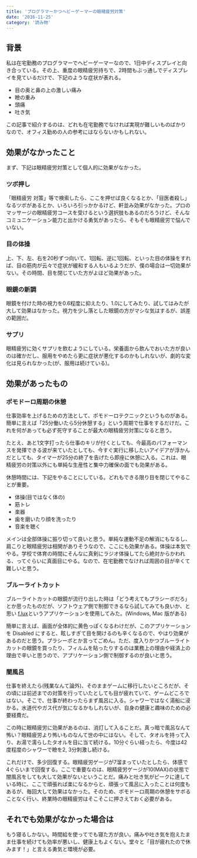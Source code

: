 ```yaml
---
title: 'プログラマーかつヘビーゲーマーの眼精疲労対策'
date: '2016-11-25'
category: '読み物'
---
```


## 背景

私は在宅勤務のプログラマーでヘビーゲーマーなので、1日中ディスプレイと向き合っている。その上、重度の眼精疲労持ちで、2時間もぶっ通しでディスプレイを見ているだけで、下記のような症状が表れる。

- 目の奥と鼻の上の激しい痛み
- 瞼の重み
- 頭痛
- 吐き気

この記事で紹介するのは、どれも在宅勤務でなければ実現が難しいものばかりなので、オフィス勤めの人の参考にはならないかもしれない。

## 効果がなかったこと

まず、下記は眼精疲労対策として個人的に効果がなかった。

### ツボ押し

「眼精疲労 対策」等で検索したら、ここを押せば良くなるとか、「目医者殺し」なるツボがあるとか、いろいろ引っかかるけど、軒並み効果がなかった。プロのマッサージの眼精疲労コースを受けるという選択肢もあるのだろうけど、そんなコミュニケーション能力と出かける勇気があったら、そもそも眼精疲労で悩んでいない。

### 目の体操

上、下、左、右を20秒ずつ向いて、1回転、逆に1回転、といった目の体操をすれば、目の筋肉が云々で症状が緩和する人もいるようだが、僕の場合は一切効果がない。その時間、目を閉じていた方がよほど効果があった。

### 眼鏡の新調

眼鏡を付けた時の視力を0.6程度に抑えたり、1.0にしてみたり、試してはみたが大して効果はなかった。視力を少し落とした眼鏡の方がマシな気はするが、誤差の範囲だ。

### サプリ

眼精疲労に効くサプリを飲むようにしている。栄養面から飲んでおいた方が良いのは確かだし、服用をやめたら更に症状が悪化するのかもしれないが、劇的な変化は見られなかった(が、服用は続けている)。

## 効果があったもの

### ポモドーロ周期の休憩

仕事効率を上げるための方法として、ポモドーロテクニックというものがある。簡単に言えば「25分働いたら5分休憩する」という周期で仕事をするだけだ。これを何があっても必ず死守することが最大の眼精疲労対策になると思う。

たとえ、あと1文字打ったら仕事のキリが付くとしても、今最高のパフォーマンスを発揮できる波が来ていたとしても、今すぐ実行に移したいアイデアが浮かんだとしても、タイマーが25分の終了を告げたら即座に休憩に入る。これは、眼精疲労の対策以外にも単純な生産性と集中力確保の面でも効果がある。

休憩時間には、下記をやることにしている。どれもできる限り目を閉じてやることが重要。

- 体操(目ではなく体の)
- 筋トレ
- 楽器
- 歯を磨いたり顔を洗ったり
- 音楽を聴く

メインは全部体操に振り切って良いと思う。単純な運動不足の解消にもなるし、肩こりと眼精疲労は相関がありそうなので、ここにも効果がある。体操は本気でやる。学校で体育の時間にそんなに真剣にラジオ体操してたら絶対からかわれる、ってぐらいに真面目にやる。なので、在宅勤務でなければ周囲の目が辛くて難しいと思う。


### ブルーライトカット

ブルーライトカットの眼鏡が流行り出した時は「どう考えてもプラシーボだろ」とか思ったものだが、ソフトウェア側で制御できるなら試してみても良いか、と思い [f.lux](https://justgetflux.com)というアプリケーションを使用してみた。(Windows, Mac 版がある)

簡単に言えば、画面が全体的に黄色っぽくなるわけだが、このアプリケーションを Disabled にすると、眩しすぎて目を開けるのも辛くなるので、やはり効果があるのだと思う。プラシーボとか言ってごめん。ただ、度入りかつブルーライトカットの眼鏡を買ったり、フィルムを貼ったりするのは業務上の理由や経済上の理由で辛いと思うので、アプリケーション側で制御するのが良いと思う。


### 闇風呂

仕事を終えたら(残業なんて論外)、そのままゲームに移行したいところだが、その頃には前述までの対策を行っていたとしても目が疲れていて、ゲームどころではない。そこで、仕事が終わったらまず風呂に入る。シャワーではなく湯船に浸かる。水道代やガス代が気になるかもしれないが、自身の健康と趣味のための必要経費だ。

この時に眼精疲労に効果があるのは、消灯して入ることだ。真っ暗で風呂なんて怖い？眼精疲労より怖いものなんて世の中にはない。そして、タオルを持って入り、お湯で濡らしたタオルを目に当て続ける。10分ぐらい経ったら、今度は42度程度のシャワーで瞼を2, 3分刺激し続ける。

これだけで、多少回復する。眼精疲労ゲージが7溜まっていたとしたら、体感で4ぐらいまで回復する。ここで重要なのは、眼精疲労ゲージが10(MAX)の状態で闇風呂をしても大して効果がないということだ。痛みと吐き気がピークに達している時に、ここで頑張れば楽になるからと、頑張って風呂に入ったことは何度もあるが、毎回大して効果はなかった。そのため、ポモドーロ周期の休憩をサボることなく行い、終業時の眼精疲労はそこそこに押さえておく必要がある。


## それでも効果がなかった場合は

もう寝るしかない。時間給を使ってでも寝た方が良い。痛みや吐き気を抱えたまま仕事を続けても効率が悪いし、健康上もよくない。堂々と「目が疲れたので休みます！」と言える勇気と環境が必要。
